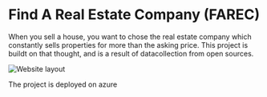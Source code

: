 # Find A Real Estate Company (FAREC)
When you sell a house, you want to chose the real estate company which constantly sells properties for more than the asking price.
This project is buildt on that thought, and is a result of datacollection from open sources.

![Website layout]("/farec.png")

The project is deployed on azure
